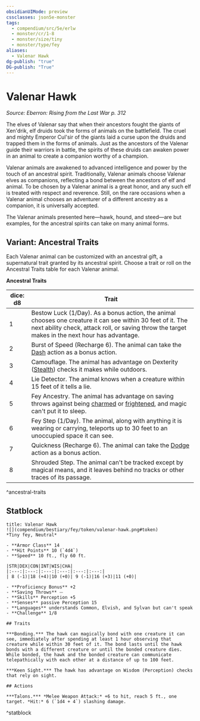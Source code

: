 ```yaml
---
obsidianUIMode: preview
cssclasses: json5e-monster
tags:
  - compendium/src/5e/erlw
  - monster/cr/1-8
  - monster/size/tiny
  - monster/type/fey
aliases:
  - Valenar Hawk
dg-publish: "true"
DG-publish: "True"
---
```

# Valenar Hawk
*Source: Eberron: Rising from the Last War p. 312*  

The elves of Valenar say that when their ancestors fought the giants of Xen'drik, elf druids took the forms of animals on the battlefield. The cruel and mighty Emperor Cul'sir of the giants laid a curse upon the druids and trapped them in the forms of animals. Just as the ancestors of the Valenar guide their warriors in battle, the spirits of these druids can awaken power in an animal to create a companion worthy of a champion.

Valenar animals are awakened to advanced intelligence and power by the touch of an ancestral spirit. Traditionally, Valenar animals choose Valenar elves as companions, reflecting a bond between the ancestors of elf and animal. To be chosen by a Valenar animal is a great honor, and any such elf is treated with respect and reverence. Still, on the rare occasions when a Valenar animal chooses an adventurer of a different ancestry as a companion, it is universally accepted.

The Valenar animals presented here—hawk, hound, and steed—are but examples, for the ancestral spirits can take on many animal forms.

## Variant: Ancestral Traits

Each Valenar animal can be customized with an ancestral gift, a supernatural trait granted by its ancestral spirit. Choose a trait or roll on the Ancestral Traits table for each Valenar animal.

**Ancestral Traits**

| dice: d8 | Trait |
|----------|-------|
| 1 | Bestow Luck (1/Day). As a bonus action, the animal chooses one creature it can see within 30 feet of it. The next ability check, attack roll, or saving throw the target makes in the next hour has advantage. |
| 2 | Burst of Speed (Recharge 6). The animal can take the [Dash](rules/actions.md#Dash) action as a bonus action. |
| 3 | Camouflage. The animal has advantage on Dexterity ([Stealth](rules/skills.md#Stealth)) checks it makes while outdoors. |
| 4 | Lie Detector. The animal knows when a creature within 15 feet of it tells a lie. |
| 5 | Fey Ancestry. The animal has advantage on saving throws against being [charmed](rules/conditions.md#charmed) or [frightened](rules/conditions.md#frightened), and magic can't put it to sleep. |
| 6 | Fey Step (1/Day). The animal, along with anything it is wearing or carrying, teleports up to 30 feet to an unoccupied space it can see. |
| 7 | Quickness (Recharge 6). The animal can take the [Dodge](rules/actions.md#Dodge) action as a bonus action. |
| 8 | Shrouded Step. The animal can't be tracked except by magical means, and it leaves behind no tracks or other traces of its passage. |
^ancestral-traits

## Statblock

```ad-statblock
title: Valenar Hawk
![](compendium/bestiary/fey/token/valenar-hawk.png#token)
*Tiny fey, Neutral*

- **Armor Class** 14 
- **Hit Points** 10 (`4d4`)
- **Speed** 10 ft., fly 60 ft.

|STR|DEX|CON|INT|WIS|CHA|
|:---:|:---:|:---:|:---:|:---:|:---:|
| 8 (-1)|18 (+4)|10 (+0)| 9 (-1)|16 (+3)|11 (+0)|

- **Proficiency Bonus** +2
- **Saving Throws** ⏤
- **Skills** Perception +5
- **Senses** passive Perception 15
- **Languages** understands Common, Elvish, and Sylvan but can't speak
- **Challenge** 1/8

## Traits

***Bonding.*** The hawk can magically bond with one creature it can see, immediately after spending at least 1 hour observing that creature while within 30 feet of it. The bond lasts until the hawk bonds with a different creature or until the bonded creature dies. While bonded, the hawk and the bonded creature can communicate telepathically with each other at a distance of up to 100 feet.

***Keen Sight.*** The hawk has advantage on Wisdom (Perception) checks that rely on sight.

## Actions

***Talons.*** *Melee Weapon Attack:* +6 to hit, reach 5 ft., one target. *Hit:* 6 (`1d4 + 4`) slashing damage.
```
^statblock